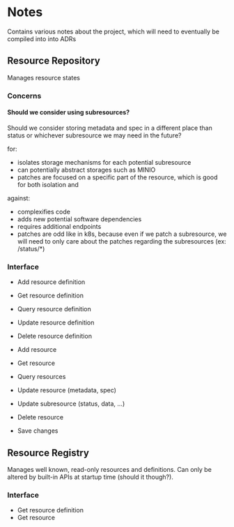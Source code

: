 # Notes

Contains various notes about the project, which will need to eventually be compiled into into ADRs

## Resource Repository

Manages resource states

### Concerns

#### Should we consider using subresources?

Should we consider storing metadata and spec in a different place than status or whichever subresource we may need in the future?

for:

- isolates storage mechanisms for each potential subresource
- can potentially abstract storages such as MINIO
- patches are focused on a specific part of the resource, which is good for both isolation and 

against:

- complexifies code
- adds new potential software dependencies
- requires additional endpoints
- patches are odd like in k8s, because even if we patch a subresource, we will need to only care about the patches regarding the subresources (ex: /status/*)

### Interface

- Add resource definition
- Get resource definition
- Query resource definition
- Update resource definition
- Delete resource definition

- Add resource
- Get resource
- Query resources
- Update resource (metadata, spec)
- Update subresource (status, data, ...)
- Delete resource

- Save changes

## Resource Registry

Manages well known, read-only resources and definitions. Can only be altered by built-in APIs at startup time (should it though?).

### Interface

- Get resource definition
- Get resource